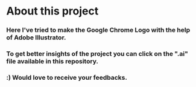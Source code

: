 # About this project

### Here I've tried to make the Google Chrome Logo with the help of Adobe Illustrator.
### To get better insights of the project you can click on the ".ai" file available in this repository.
### :) Would love to receive your feedbacks.
